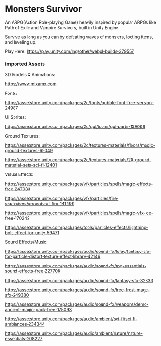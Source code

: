 # Monsters Survivor

An ARPG(Action Role-playing Game) heavily inspired by popular ARPGs like Path of Exile and Vampire Survivors, built in Unity Engine.

Survive as long as you can by defeating waves of monsters, looting items, and leveling up.

Play Here: https://play.unity.com/mg/other/webgl-builds-379557

### Imported Assets
3D Models & Animations:

https://www.mixamo.com

Fonts:

https://assetstore.unity.com/packages/2d/fonts/bubble-font-free-version-24987

UI Sprites:

https://assetstore.unity.com/packages/2d/gui/icons/gui-parts-159068

Ground Textures:

https://assetstore.unity.com/packages/2d/textures-materials/floors/magic-ground-textures-69049

https://assetstore.unity.com/packages/2d/textures-materials/20-ground-material-sets-sci-fi-12401

Visual Effects:

https://assetstore.unity.com/packages/vfx/particles/spells/magic-effects-free-247933

https://assetstore.unity.com/packages/vfx/particles/fire-explosions/procedural-fire-141496

https://assetstore.unity.com/packages/vfx/particles/spells/magic-vfx-ice-free-170242

https://assetstore.unity.com/packages/tools/particles-effects/lightning-bolt-effect-for-unity-59471

Sound Effects/Music:

https://assetstore.unity.com/packages/audio/sound-fx/foley/fantasy-sfx-for-particle-distort-texture-effect-library-42146

https://assetstore.unity.com/packages/audio/sound-fx/rpg-essentials-sound-effects-free-227708

https://assetstore.unity.com/packages/audio/sound-fx/fantasy-sfx-32833

https://assetstore.unity.com/packages/audio/sound-fx/free-frost-mage-sfx-249380

https://assetstore.unity.com/packages/audio/sound-fx/weapons/demo-ancient-magic-pack-free-175093

https://assetstore.unity.com/packages/audio/ambient/sci-fi/sci-fi-ambiances-234344

https://assetstore.unity.com/packages/audio/ambient/nature/nature-essentials-208227
